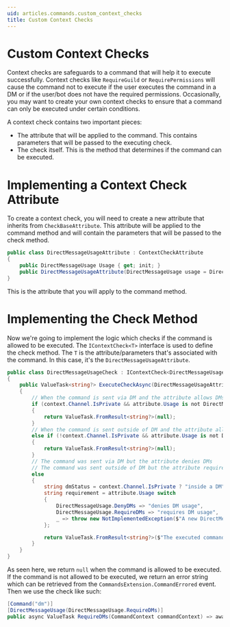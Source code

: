```yaml
---
uid: articles.commands.custom_context_checks
title: Custom Context Checks
---
```


# Custom Context Checks
Context checks are safeguards to a command that will help it to execute successfully. Context checks like `RequireGuild` or `RequirePermissions` will cause the command not to execute if the user executes the command in a DM or if the user/bot does not have the required permissions. Occasionally, you may want to create your own context checks to ensure that a command can only be executed under certain conditions.

A context check contains two important pieces:
- The attribute that will be applied to the command. This contains parameters that will be passed to the executing check.
- The check itself. This is the method that determines if the command can be executed.

# Implementing a Context Check Attribute
To create a context check, you will need to create a new attribute that inherits from `CheckBaseAttribute`. This attribute will be applied to the command method and will contain the parameters that will be passed to the check method.

```cs
public class DirectMessageUsageAttribute : ContextCheckAttribute
{
    public DirectMessageUsage Usage { get; init; }
    public DirectMessageUsageAttribute(DirectMessageUsage usage = DirectMessageUsage.Allow) => Usage = usage;
}
```

This is the attribute that you will apply to the command method.

# Implementing the Check Method
Now we're going to implement the logic which checks if the command is allowed to be executed. The `IContextCheck<T>` interface is used to define the check method. The `T` is the attribute/parameters that's associated with the command. In this case, it's the `DirectMessageUsageAttribute`.

```cs
public class DirectMessageUsageCheck : IContextCheck<DirectMessageUsageAttribute>
{
    public ValueTask<string?> ExecuteCheckAsync(DirectMessageUsageAttribute attribute, CommandContext context)
    {
        // When the command is sent via DM and the attribute allows DMs, allow the command to be executed.
        if (context.Channel.IsPrivate && attribute.Usage is not DirectMessageUsage.DenyDMs)
        {
            return ValueTask.FromResult<string?>(null);
        }
        // When the command is sent outside of DM and the attribute allows non-DMs, allow the command to be executed.
        else if (!context.Channel.IsPrivate && attribute.Usage is not DirectMessageUsage.RequireDMs)
        {
            return ValueTask.FromResult<string?>(null);
        }
        // The command was sent via DM but the attribute denies DMs
        // The command was sent outside of DM but the attribute requires DMs.
        else
        {
            string dmStatus = context.Channel.IsPrivate ? "inside a DM" : "outside a DM";
            string requirement = attribute.Usage switch
            {
                DirectMessageUsage.DenyDMs => "denies DM usage",
                DirectMessageUsage.RequireDMs => "requires DM usage",
                _ => throw new NotImplementedException($"A new DirectMessageUsage value was added and not implemented in the {nameof(DirectMessageUsageCheck)}: {attribute.Usage}")
            };

            return ValueTask.FromResult<string?>($"The executed command {requirement} but was executed {dmStatus}.");
        }
    }
}
```

As seen here, we return `null` when the command is allowed to be executed. If the command is not allowed to be executed, we return an error string which can be retrieved from the `CommandsExtension.CommandErrored` event. Then we use the check like such:

```cs
[Command("dm")]
[DirectMessageUsage(DirectMessageUsage.RequireDMs)]
public async ValueTask RequireDMs(CommandContext commandContext) => await commandContext.RespondAsync("This command was executed in a DM!");
```
